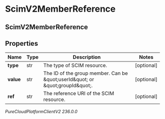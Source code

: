 # ScimV2MemberReference

## ScimV2MemberReference

## Properties

|Name | Type | Description | Notes|
|------------ | ------------- | ------------- | -------------|
| **type** | str | The type of SCIM resource. | [optional] |
| **value** | str | The ID of the group member. Can be \&quot;userId\&quot; or \&quot;groupId\&quot;. | [optional] |
| **ref** | str | The reference URI of the SCIM resource. | [optional] |



_PureCloudPlatformClientV2 236.0.0_
